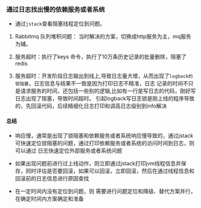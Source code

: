 ### 通过日志找出慢的依赖服务或者系统

- 通过`jstack`查看阻塞线程定位到问题。

1. Rabbitmq 队列堆积问题： 当时解决的方案，切换成http服务为主，mq服务为辅。

2. 服务超时：执行了keys 命令，执行了10万条历史记录的批量删除，阻塞了redis

3. 服务超时：开发阶段日志输出到线上,导致日志量大增，从而出现了`logback的锁阻塞`，日志信息与结果不一致是因为打印日志不精准，日志
记录的时间不只是请求服务的时间，还包括一些别的逻辑,比如有一行是写日志的代码，刚好写日志出现了阻塞，导致时间超时。
引起logback写日志锁是刚上线的程序导致的，先回滚代码，后续精细化日志打印和调高日志级别到info解决
   
#### 总结
- 响应慢，通常是出现了锁阻塞和依赖服务或者系统响应慢导致的，通过jstack可快速定位锁阻塞的问题，通过打印依赖服务或者系统的访问时间到日志，则可以通过
日志快速定位外部服务或者系统问题
  
- 如果出现问题前进行过上线动作，则立即通过jstack打印jvm线程信息并保存，同时评估是否要回滚，如果可以回滚，立即回滚，然后在通过线程信息和回滚前的日志信息进行原因查找

- 在一定时间内没有定位到问题，则 需要进行问题定位和降级、替代方案并行，在确定时间内方案确定和准备